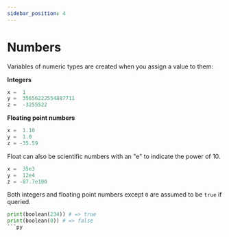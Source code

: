 ```yaml
---
sidebar_position: 4
---
```

# Numbers

Variables of numeric types are created when you assign a value to them:

**Integers**

```py
x =  1  
y =  35656222554887711  
z =  -3255522  
```

**Floating point numbers**

```py
x =  1.10  
y =  1.0  
z = -35.59  
```

Float can also be scientific numbers with an "e" to indicate the power of 10.

```py
x =  35e3  
y =  12e4  
z = -87.7e100  
```
Both integers and floating point numbers except `0` are assumed to be `true` if queried.
```py
print(boolean(234)) # => true
print(boolean(0)) # => false
```py

